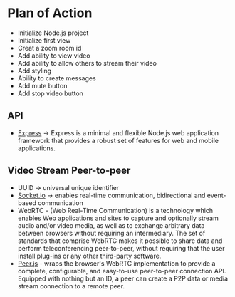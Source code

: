 # Plan of Action

- Initialize Node.js project
- Initialize first view
- Creat a zoom room id
- Add ability to view video
- Add ability to allow others to stream their video
- Add styling
- Ability to create messages
- Add mute button
- Add stop video button

## API

- [Express](https://expressjs.com/) -> Express is a minimal and flexible Node.js web application framework that provides a robust set of features for web and mobile applications.

## Video Stream Peer-to-peer

- UUID -> universal unique identifier
- [Socket.io](https://socket.io/docs/v3/client-api/index.html) -> enables real-time communication, bidirectional and event-based communication
- WebRTC - (Web Real-Time Communication) is a technology which enables Web applications and sites to capture and optionally stream audio and/or video media, as well as to exchange arbitrary data between browsers without requiring an intermediary. The set of standards that comprise WebRTC makes it possible to share data and perform teleconferencing peer-to-peer, without requiring that the user install plug-ins or any other third-party software.
- [Peer.js](https://peerjs.com/) - wraps the browser's WebRTC implementation to provide a complete, configurable, and easy-to-use peer-to-peer connection API. Equipped with nothing but an ID, a peer can create a P2P data or media stream connection to a remote peer.